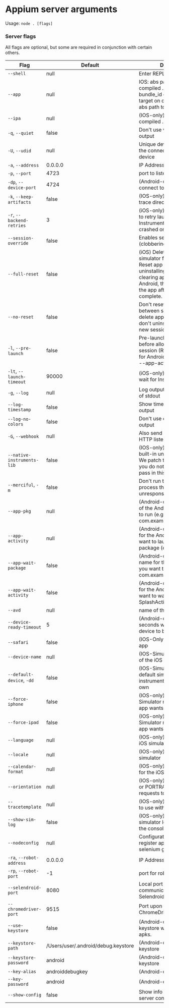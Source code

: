 Appium server arguments
==========

Usage: `node . [flags]`

### Server flags
All flags are optional, but some are required in conjunction with certain others.

|Flag|Default|Description|Example|
|----|-------|-----------|-------|
|`--shell`|null|Enter REPL mode||
|`--app`|null|IOS: abs path to simulator-compiled .app file or the bundle_id of the desired target on device; Android: abs path to .apk file|`--app /abs/path/to/my.app`|
|`--ipa`|null|(IOS-only) abs path to compiled .ipa file|`--ipa /abs/path/to/my.ipa`|
|`-q`, `--quiet`|false|Don't use verbose logging output||
|`-U`, `--udid`|null|Unique device identifier of the connected physical device|`--udid 1adsf-sdfas-asdf-123sdf`|
|`-a`, `--address`|0.0.0.0|IP Address to listen on|`--address 0.0.0.0`|
|`-p`, `--port`|4723|port to listen on|`--port 4723`|
|`-dp`, `--device-port`|4724|(Android-only) port to connect to device on|`--device-port 4724`|
|`-k`, `--keep-artifacts`|false|(IOS-only) Keep Instruments trace directories||
|`-r`, `--backend-retries`|3|(iOS-only) How many times to retry launching Instruments before saying it crashed or timed out|`--backend-retries 3`|
|`--session-override`|false|Enables session override (clobbering)||
|`--full-reset`|false|(iOS) Delete the entire simulator folder. (Android) Reset app state by uninstalling app instead of clearing app data. On Android, this will also remove the app after the session is complete.||
|`--no-reset`|false|Don't reset app state between sessions (IOS: don't delete app plist files; Android: don't uninstall app before new session)||
|`-l`, `--pre-launch`|false|Pre-launch the application before allowing the first session (Requires --app and, for Android, --app-pkg and --app-activity)||
|`-lt`, `--launch-timeout`|90000|(iOS-only) how long in ms to wait for Instruments to launch||
|`-g`, `--log`|null|Log output to this file instead of stdout|`--log /path/to/appium.log`|
|`--log-timestamp`|false|Show timestamps in console output||
|`--log-no-colors`|false|Don't use colors in console output||
|`-G`, `--webhook`|null|Also send log output to this HTTP listener|`--webhook localhost:9876`|
|`--native-instruments-lib`|false|(IOS-only) IOS has a weird built-in unavoidable delay. We patch this in appium. If you do not want it patched, pass in this flag.||
|`--merciful`, `-m`|false|Don't run the watcher process that will force-kill an unresponsive instruments||
|`--app-pkg`|null|(Android-only) Java package of the Android app you want to run (e.g., com.example.android.myApp)|`--app-pkg com.example.android.myApp`|
|`--app-activity`|null|(Android-only) Activity name for the Android activity you want to launch from your package (e.g., MainActivity)|`--app-activity MainActivity`|
|`--app-wait-package`|false|(Android-only) Package name for the Android activity you want to wait for (e.g., com.example.android.myApp)|`--app-wait-package com.example.android.myApp`|
|`--app-wait-activity`|false|(Android-only) Activity name for the Android activity you want to wait for (e.g., SplashActivity)|`--app-wait-activity SplashActivity`|
|`--avd`|null|name of the avd to launch|`--avd @default`|
|`--device-ready-timeout`|5|(Android-only) Timeout in seconds while waiting for device to become ready|`--device-ready-timeout 5`|
|`--safari`|false|(IOS-Only) Use the safari app||
|`--device-name`|null|(IOS-Simulator-only) name of the iOS device to use|`--device-name iPhone Retina (4-inch)`|
|`--default-device`, `-dd`|false|(IOS-Simulator-only) use the default simulator that instruments launches on its own||
|`--force-iphone`|false|(IOS-only) Use the iPhone Simulator no matter what the app wants||
|`--force-ipad`|false|(IOS-only) Use the iPad Simulator no matter what the app wants||
|`--language`|null|(IOS-only) language for the iOS simulator|`--language en`|
|`--locale`|null|(IOS-only) locale for the iOS simulator|`--locale en_US`|
|`--calendar-format`|null|(IOS-only) calendar format for the iOS simulator|`--calendar-format gregorian`|
|`--orientation`|null|(IOS-only) use LANDSCAPE or PORTRAIT to initialize all requests to this orientation|`--orientation LANDSCAPE`|
|`--tracetemplate`|null|(IOS-only) .tracetemplate file to use with Instruments|`--tracetemplate /Users/me/Automation.tracetemplate`|
|`--show-sim-log`|false|(IOS-only) if set, the iOS simulator log will be written to the console||
|`--nodeconfig`|null|Configuration JSON file to register appium with selenium grid|`--nodeconfig /abs/path/to/nodeconfig.json`|
|`-ra`, `--robot-address`|0.0.0.0|IP Address of robot|`--robot-address 0.0.0.0`|
|`-rp`, `--robot-port`|-1|port for robot|`--robot-port 4242`|
|`--selendroid-port`|8080|Local port used for communication with Selendroid|`--selendroid-port 8080`|
|`--chromedriver-port`|9515|Port upon which ChromeDriver will run|`--chromedriver-port 9515`|
|`--use-keystore`|false|(Android-only) When set the keystore will be used to sign apks.||
|`--keystore-path`|/Users/user/.android/debug.keystore|(Android-only) Path to keystore||
|`--keystore-password`|android|(Android-only) Password to keystore||
|`--key-alias`|androiddebugkey|(Android-only) Key alias||
|`--key-password`|android|(Android-only) Key password||
|`--show-config`|false|Show info about the appium server configuration and exit||
